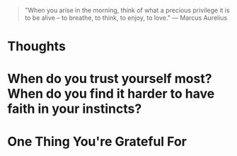
> \"When you arise in the morning, think of what a precious privilege it is to be alive – to breathe, to think, to enjoy, to love.\" — Marcus Aurelius

# Thoughts

# When do you trust yourself most? When do you find it harder to have faith in your instincts?

# One Thing You're Grateful For

